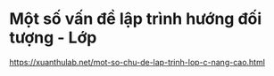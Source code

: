 # Một số vấn đề lập trình hướng đối tượng - Lớp
https://xuanthulab.net/mot-so-chu-de-lap-trinh-lop-c-nang-cao.html